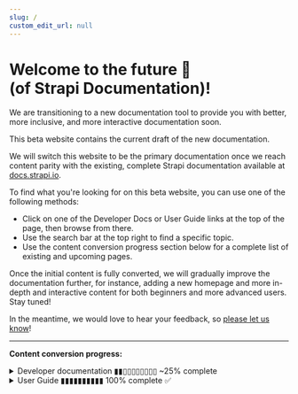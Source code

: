 ```yaml
---
slug: /
custom_edit_url: null
---
```


# Welcome to the future 🚀<br/>(of Strapi Documentation)!

We are transitioning to a new documentation tool to provide you with better, more inclusive, and more interactive documentation soon.

This beta website contains the current draft of the new documentation.

We will switch this website to be the primary documentation once we reach content parity with the existing, complete Strapi documentation available at [docs.strapi.io](https:/.strapi.io).

To find what you're looking for on this beta website, you can use one of the following methods:

- Click on one of the Developer Docs or User Guide links at the top of the page, then browse from there.
- Use the search bar at the top right to find a specific topic.
- Use the content conversion progress section below for a complete list of existing and upcoming pages.

Once the initial content is fully converted, we will gradually improve the documentation further, for instance, adding a new homepage and more in-depth and interactive content for both beginners and more advanced users. Stay tuned!

<!-- TODO: update with actual communication link -->
In the meantime, we would love to hear your feedback, so [please let us know](https://forum.strapi.io)!

***

**Content conversion progress:**

<details>
<summary>Developer documentation ▮▮▯▯▯▯▯▯▯▯ ~25% complete</summary>

The following list is a sitemap of all the current and upcoming content for the Developer Docs:

- Pages that have been already updated have a ticked checkbox next to their name. Click on the page title to visit the page.
- For pages that have not been updated yet, click on the "→ docs.strapi.io" link to visit the page on our current, complete website.

  - [x] 🚀 Getting Started
    - [x] [Introduction](/dev-docs/intro)
    - [x] [Quick Start Guide](/dev-docs/quick-start)
    - [x] [FAQ](/dev-docs/faq)
    - [x] [Usage information](/dev-docs/usage-information)
  - [ ] ⚙️ Setup & Deployment
    - [x] [Installation](/dev-docs/installation)
      - [x] [CLI](/dev-docs/installation/cli)
      - [x] [Docker](/dev-docs/installation/docker)
    - [x] [Project structure](/dev-docs/project-structure)
    - [x] Required configurations
        - [x] [Database configuration](/dev-docs/configurations/database)
        - [x] [Server configuration](/dev-docs/configurations/server)
        - [x] [Admin panel](/dev-docs/configurations/admin-panel)
        - [x] [Middlewares](/dev-docs/configurations/middlewares)
    - [ ] Optional configurations
      - [x] [API tokens](/dev-docs/configurations/api-tokens)
      - [x] [Functions](/dev-docs/configurations/functions)
      - [x] [Cron jobs](/dev-docs/configurations/cron)
      - [x] [API](/dev-docs/configurations/api)
      - [x] [Plugins](/dev-docs/configurations/plugins)
      - [x] [Environment](/dev-docs/configurations/environment)
      - [x] [Public Assets](/dev-docs/configurations/public-assets)
      - [x] [Single Sign On](/dev-docs/configurations/sso)
      - [x] [Role-Based Access Control](/dev-docs/configurations/rbac)
      - [x] [TypeScript](/dev-docs/configurations/typescript)
    - [ ] Deployment
      - [x] [Strapi Cloud](/dev-docs/deployment/strapi-cloud)
      - [ ] Hosting Provider Guides (→ [docs.strapi.io](https://docs.strapi.io/developer-docs/latest/setup-deployment-guides/deployment.html#hosting-provider-guides))
        - [ ] Amazon AWS (→ [docs.strapi.io](https://docs.strapi.io/developer-docs/latest/setup-deployment-guides/deployment/hosting-guides/amazon-aws.html#))
        - [ ] Azure (→ [docs.strapi.io](https://docs.strapi.io/developer-docs/latest/setup-deployment-guides/deployment/hosting-guides/azure.html#))
        - [ ] DigitalOcean App Platform (→ [docs.strapi.io](https://docs.strapi.io/developer-docs/latest/setup-deployment-guides/deployment/hosting-guides/digitalocean-app-platform.html)
        - [ ] DigitalOcean Droplets (→ [docs.strapi.io](https://docs.strapi.io/developer-docs/latest/setup-deployment-guides/deployment/hosting-guides/digitalocean.html))
        - [ ] Google App Engine (→ [docs.strapi.io](https://docs.strapi.io/developer-docs/latest/setup-deployment-guides/deployment/hosting-guides/google-app-engine.html))
        - [ ] Heroku (→ [docs.strapi.io](https://docs.strapi.io/developer-docs/latest/setup-deployment-guides/deployment/hosting-guides/heroku.html))
      - [ ] Optional Software Guides (→ [docs.strapi.io](https://docs.strapi.io/developer-docs/latest/setup-deployment-guides/deployment.html#optional-software-guides))
        - [ ] Caddy (→ [docs.strapi.io](https://docs.strapi.io/developer-docs/latest/setup-deployment-guides/deployment/optional-software/caddy-proxy.html#configuration))
        - [ ] HAProxy (→ [docs.strapi.io](https://docs.strapi.io/developer-docs/latest/setup-deployment-guides/deployment/optional-software/haproxy-proxy.html))
        - [ ] Nginx (→ [docs.strapi.io](https://docs.strapi.io/developer-docs/latest/setup-deployment-guides/deployment/optional-software/nginx-proxy.html))
  - [ ] 🔧 Development
    - [x] Back-end customization
      - [x] [Introduction](/dev-docs/backend-customization)
      - [x] [Routes](/dev-docs/backend-customization/routes)
      - [x] [Policies](/dev-docs/backend-customization/policies)
      - [x] [Middlewares](/dev-docs/backend-customization/middlewares)
      - [x] [Controllers](/dev-docs/backend-customization/controllers)
      - [x] [Requests & Responses](/dev-docs/backend-customization/requests-responses)
      - [x] [Services](/dev-docs/backend-customization/services)
      - [x] [Models](/dev-docs/backend-customization/models)
      - [x] [Webhooks](/dev-docs/backend-customization/webhooks)
    - [x] [Admin panel customization](/dev-docs/admin-panel-customization)
    - [ ] Plugins extension (→ [docs.strapi.io](https://docs.strapi.io/developer-docs/latest/development/plugins-extension.html#))
    - [ ] Plugins development (→ [docs.strapi.io](https://docs.strapi.io/developer-docs/latest/development/plugins-development.html#))
    - [ ] Custom fields (→ [docs.strapi.io](https://docs.strapi.io/developer-docs/latest/development/custom-fields.html#))
    - [x] [TypeScript](/dev-docs/typescript)
    - [ ] Providers (→ [docs.strapi.io](https://docs.strapi.io/developer-docs/latest/development/providers.html))
  - [ ] 💻 Developer Resources
    - [x] [REST API](/dev-docs/api/rest)
      - [x] [API endpoints](/dev-docs/api/rest)
      - [x] [API parameters](/dev-docs/api/rest/parameters.md)
        - [x] [Filtering, Locale, and Publication State](/dev-docs/api/rest/filters-locale-publication)
        - [x] [Population & Field Selection](/dev-docs/api/rest/populate-select)
        - [x] [Sort & Pagination](/dev-docs/api/rest/sort-pagination)
    - [ ] GraphQL API (→ [docs.strapi.io](https://docs.strapi.io/developer-docs/latest/developer-resources/database-apis-reference/graphql-api.html))
    - [ ] Entity Service API (→ [docs.strapi.io](https://docs.strapi.io/developer-docs/latest/developer-resources/database-apis-reference/entity-service-api.html))
      - [ ] CRUD operations (→ [docs.strapi.io](https://docs.strapi.io/developer-docs/latest/developer-resources/database-apis-reference/entity-service/crud.html))
      - [ ] Filters (→ [docs.strapi.io](https://docs.strapi.io/developer-docs/latest/developer-resources/database-apis-reference/entity-service/filter.html#))
      - [ ] Populate (→ [docs.strapi.io](https://docs.strapi.io/developer-docs/latest/developer-resources/database-apis-reference/entity-service/populate.html))
      - [ ] Ordering & pagination (→ [docs.strapi.io](https://docs.strapi.io/developer-docs/latest/developer-resources/database-apis-reference/entity-service/order-pagination.html))
      - [ ] Components and dynamic zones (→ [docs.strapi.io](https://docs.strapi.io/developer-docs/latest/developer-resources/database-apis-reference/entity-service/components-dynamic-zones.html))
    - [ ] Query Engine API (→ [docs.strapi.io](https://docs.strapi.io/developer-docs/latest/developer-resources/database-apis-reference/query-engine-api.html))
      - [ ] Single Operations (→ [docs.strapi.io](https://docs.strapi.io/developer-docs/latest/developer-resources/database-apis-reference/query-engine/single-operations.html))
      - [ ] Bulk Operations (→ [docs.strapi.io](https://docs.strapi.io/developer-docs/latest/developer-resources/database-apis-reference/query-engine/bulk-operations.html))
      - [ ] Filtering (→ [docs.strapi.io](https://docs.strapi.io/developer-docs/latest/developer-resources/database-apis-reference/query-engine/filtering.html))
      - [ ] Populating (→ [docs.strapi.io](https://docs.strapi.io/developer-docs/latest/developer-resources/database-apis-reference/query-engine/populating.html))
      - [ ] Ordering & pagination (→ [docs.strapi.io](https://docs.strapi.io/developer-docs/latest/developer-resources/database-apis-reference/query-engine/order-pagination.html))
    - [ ] Plugin APIs
      - [ ] Server API for plugins (→ [docs.strapi.io](https://docs.strapi.io/developer-docs/latest/developer-resources/plugin-api-reference/server.html))
      - [x] [Admin Panel API for plugins](/dev-docs/api/plugins/admin-panel-api)
    - [ ] CLI (→ [docs.strapi.io](https://docs.strapi.io/developer-docs/latest/developer-resources/cli/CLI.html))
    - [ ] Error handling (→ [docs.strapi.io](https://docs.strapi.io/developer-docs/latest/developer-resources/error-handling.html))
    - [ ] Unit testing (→ [docs.strapi.io](https://docs.strapi.io/developer-docs/latest/developer-resources/unit-testing.html))
    - [ ] Database migrations (→ [docs.strapi.io](https://docs.strapi.io/developer-docs/latest/developer-resources/database-migrations.html))
    - [ ] Integration guides (→ [docs.strapi.io](https://docs.strapi.io/developer-docs/latest/developer-resources/content-api/integrations.html))
      - [ ] React (→ [docs.strapi.io](https://docs.strapi.io/developer-docs/latest/developer-resources/content-api/integrations/react.html)
      - [ ] Vue.js (→ [docs.strapi.io](https://docs.strapi.io/developer-docs/latest/developer-resources/content-api/integrations/vue-js.html))
      - [ ] Angular (→ [docs.strapi.io](https://docs.strapi.io/developer-docs/latest/developer-resources/content-api/integrations/angular.html))
      - [ ] Next.js (→ [docs.strapi.io](https://docs.strapi.io/developer-docs/latest/developer-resources/content-api/integrations/next-js.html))
      - [ ] Nuxt.js (→ [docs.strapi.io](https://docs.strapi.io/developer-docs/latest/developer-resources/content-api/integrations/nuxt-js.html))
      - [ ] GraphQL (→ [docs.strapi.io](https://docs.strapi.io/developer-docs/latest/developer-resources/content-api/integrations/graphql.html))
      - [ ] Gatsby (→ [docs.strapi.io](https://docs.strapi.io/developer-docs/latest/developer-resources/content-api/integrations/gatsby.html))
      - [ ] Gridsome (→ [docs.strapi.io](https://docs.strapi.io/developer-docs/latest/developer-resources/content-api/integrations/gridsome.html))
      - [ ] Jekyll (→ [docs.strapi.io](https://docs.strapi.io/developer-docs/latest/developer-resources/content-api/integrations/jekyll.html))
      - [ ] 11ty (→ [docs.strapi.io](https://docs.strapi.io/developer-docs/latest/developer-resources/content-api/integrations/11ty.html)
      - [ ] Svelte (→ [docs.strapi.io](https://docs.strapi.io/developer-docs/latest/developer-resources/content-api/integrations/svelte.html))
      - [ ] Sapper (→ [docs.strapi.io](https://docs.strapi.io/developer-docs/latest/developer-resources/content-api/integrations/sapper.html#))
      - [ ] Ruby (→ [docs.strapi.io](https://docs.strapi.io/developer-docs/latest/developer-resources/content-api/integrations/ruby.html)
      - [ ] Python (→ [docs.strapi.io](https://docs.strapi.io/developer-docs/latest/developer-resources/content-api/integrations/python.html))
      - [ ] Dart (→ [docs.strapi.io](https://docs.strapi.io/developer-docs/latest/developer-resources/content-api/integrations/dart.html))
      - [ ] Flutter (→ [docs.strapi.io](https://docs.strapi.io/developer-docs/latest/developer-resources/content-api/integrations/flutter.html))
      - [ ] Go (→ [docs.strapi.io](https://docs.strapi.io/developer-docs/latest/developer-resources/content-api/integrations/go.html))
      - [ ] PHP (→ [docs.strapi.io](https://docs.strapi.io/developer-docs/latest/developer-resources/content-api/integrations/php.html))
      - [ ] Laravel (→ [docs.strapi.io](https://docs.strapi.io/developer-docs/latest/developer-resources/content-api/integrations/laravel.html))
  - [x] 🧩 [Strapi plugins](/dev-docs/plugins/plugins-intro)
    - [x] [GraphQL](/dev-docs/plugins/graphql)
    - [x] [Internationalization](dev-docs/plugins/i18n)
    - [x] [Users & Permissions](dev-docs/plugins/users-permissions)
    - [x] [Email](dev-docs/plugins/email)
    - [x] [Upload](dev-docs/plugins/upload)
    - [x] [Sentry](dev-docs/plugins/sentry)
    - [x] [API Documentation](dev-docs/plugins/documentation)
  - [ ] ♻️ Update & Migration
    - [ ] Update (→ [docs.strapi.io](https://docs.strapi.io/developer-docs/latest/update-migration-guides/update-version.html))
    - [ ] Migration
      - [ ] v4 migration guides (→ [docs.strapi.io](https://docs.strapi.io/developer-docs/latest/update-migration-guides/migration-guides.html))
      - [ ] v3 to v4 migration guides (→ [docs.strapi.io](#))
        - [ ] Code migration guide (→ [docs.strapi.io](https://docs.strapi.io/developer-docs/latest/update-migration-guides/migration-guides/v4/code-migration.html))
          - [ ] Updating the back end (→ [docs.strapi.io](#))
            - [ ] Configurations (→ [docs.strapi.io](https://docs.strapi.io/developer-docs/latest/update-migration-guides/migration-guides/v4/code/backend/configuration.html))
            - [ ] Dependencies (→ [docs.strapi.io](https://docs.strapi.io/developer-docs/latest/update-migration-guides/migration-guides/v4/code/backend/dependencies.html))
            - [ ] Routes (→ [docs.strapi.io](https://docs.strapi.io/developer-docs/latest/update-migration-guides/migration-guides/v4/code/backend/routes.html))
            - [ ] Controllers (→ [docs.strapi.io](https://docs.strapi.io/developer-docs/latest/update-migration-guides/migration-guides/v4/code/backend/controllers.html))
            - [ ] Services (→ [docs.strapi.io](https://docs.strapi.io/developer-docs/latest/update-migration-guides/migration-guides/v4/code/backend/services.html))
            - [ ] Content-type schema (→ [docs.strapi.io](https://docs.strapi.io/developer-docs/latest/update-migration-guides/migration-guides/v4/code/backend/content-type-schema.html))
            - [ ] Policies (→ [docs.strapi.io](https://docs.strapi.io/developer-docs/latest/update-migration-guides/migration-guides/v4/code/backend/policies.html))
            - [ ] Route middlewares (→ [docs.strapi.io](https://docs.strapi.io/developer-docs/latest/update-migration-guides/migration-guides/v4/code/backend/route-middlewares.html))
            - [ ] Global middlewares (→ [docs.strapi.io](https://docs.strapi.io/developer-docs/latest/update-migration-guides/migration-guides/v4/code/backend/global-middlewares.html))
            - [ ] GraphQL (→ [docs.strapi.io](https://docs.strapi.io/developer-docs/latest/update-migration-guides/migration-guides/v4/code/backend/graphql.html))
        - [ ] Updating the front end (→ [docs.strapi.io](https://docs.strapi.io/developer-docs/latest/update-migration-guides/migration-guides/v4/code/frontend.html))
          - [ ] WYSIWYG customization (→ [docs.strapi.io](https://docs.strapi.io/developer-docs/latest/update-migration-guides/migration-guides/v4/code/frontend/wysiwyg.html#))
          - [ ] Translations (→ [docs.strapi.io](https://docs.strapi.io/developer-docs/latest/update-migration-guides/migration-guides/v4/code/frontend/translations.html#))
          - [ ] Webpack configuration (→ [docs.strapi.io](https://docs.strapi.io/developer-docs/latest/update-migration-guides/migration-guides/v4/code/frontend/webpack.html))
          - [ ] Theme customizations (→ [docs.strapi.io](https://docs.strapi.io/developer-docs/latest/update-migration-guides/migration-guides/v4/code/frontend/theming.html))
          - [ ] Strapi global variable calls (→ [docs.strapi.io](https://docs.strapi.io/developer-docs/latest/update-migration-guides/migration-guides/v4/code/frontend/strapi-global.html))
    - [ ] Data migration guide (→ [docs.strapi.io](https://docs.strapi.io/developer-docs/latest/update-migration-guides/migration-guides/v4/data-migration.html#))
      - [ ] SQL v3 to v4 migration (→ [docs.strapi.io](https://docs.strapi.io/developer-docs/latest/update-migration-guides/migration-guides/v4/data/sql.html))
      - [ ] SQL relations cheatsheet (→ [docs.strapi.io](https://docs.strapi.io/developer-docs/latest/update-migration-guides/migration-guides/v4/data/sql-relations.html))
      - [ ] MongoDB v3 to SQL v3 migration (→ [docs.strapi.io](https://docs.strapi.io/developer-docs/latest/update-migration-guides/migration-guides/v4/data/mongo.html))
      - [ ] MongoDB vs. SQL cheatsheet (→ [docs.strapi.io](https://docs.strapi.io/developer-docs/latest/update-migration-guides/migration-guides/v4/data/mongo-sql-cheatsheet.html))
    - [ ] Plugin migration guide (→ [docs.strapi.io](https://docs.strapi.io/developer-docs/latest/update-migration-guides/migration-guides/v4/plugin-migration.html))
      - [ ] Updating the folder structure (→ [docs.strapi.io](https://docs.strapi.io/developer-docs/latest/update-migration-guides/migration-guides/v4/plugin/update-folder-structure.html))
      - [ ] Migrating the back end (→ [docs.strapi.io](https://docs.strapi.io/developer-docs/latest/update-migration-guides/migration-guides/v4/plugin/migrate-back-end.html))
      - [ ] Migrating the front end (→ [docs.strapi.io](https://docs.strapi.io/developer-docs/latest/update-migration-guides/migration-guides/v4/plugin/migrate-front-end.html))
      - [ ] Enabling a plugin (→ [docs.strapi.io](https://docs.strapi.io/developer-docs/latest/update-migration-guides/migration-guides/v4/plugin/enable-plugin.html))

</details>

<details>
<summary>User Guide ▮▮▮▮▮▮▮▮▮▮ 100% complete ✅</summary>

All pages have been converted. Please visit the [User Guide introduction](/user-docs/intro) and browse from there.
</details>
